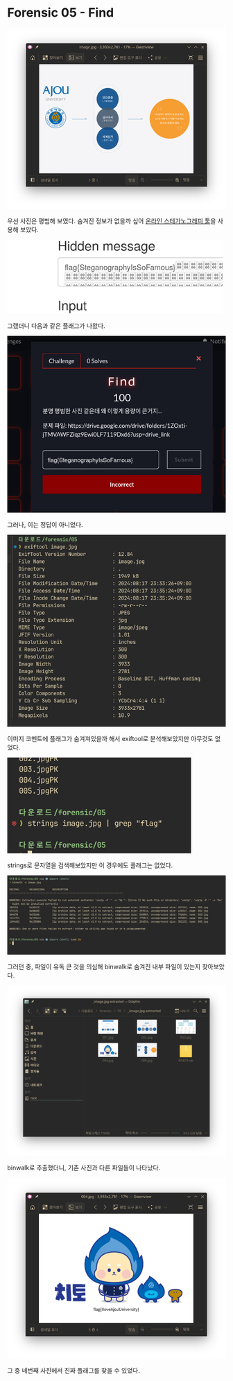 # Forensic 05 - Find

![alt text](image.png)

우선 사진은 평범해 보였다. 숨겨진 정보가 없을까 싶어 [온라인 스테가노그래피 툴](https://stylesuxx.github.io/steganography/)을 사용해 보았다.

![alt text](image-1.png)

그랬더니 다음과 같은 플래그가 나왔다.

![alt text](image-2.png)

그러나, 이는 정답이 아니었다.

![alt text](image-3.png)

이미지 코멘트에 플래그가 숨겨져있을까 해서 exiftool로 분석해보았지만 아무것도 없었다.

![alt text](image-4.png)

strings로 문자열을 검색해보았지만 이 경우에도 플래그는 없었다.

![alt text](image-5.png)

그러던 중, 파일이 유독 큰 것을 의심해 binwalk로 숨겨진 내부 파일이 있는지 찾아보았다.

![alt text](image-6.png)

binwalk로 추출했더니, 기존 사진과 다른 파일들이 나타났다.

![alt text](image-7.png)

그 중 네번째 사진에서 진짜 플래그를 찾을 수 있었다.
